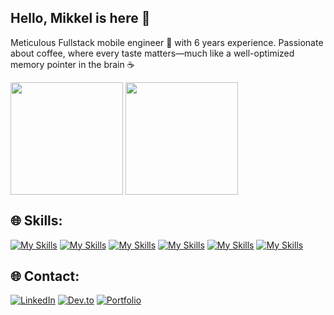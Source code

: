 ## Hello, Mikkel is here 👋

Meticulous Fullstack mobile engineer 📱 with 6 years experience.
Passionate about coffee, where every taste matters—much like a well-optimized memory pointer in the brain ☕

<p>
<img height="180em" src="https://github-readme-stats.vercel.app/api?username=mikkelofficial7&show_icons=true&theme=gruvbox" align="center"/>
<img height="180em" src="https://github-readme-stats.vercel.app/api/top-langs/?username=mikkelofficial7&theme=gruvbox&hide_border=false&hide=swift,objective-c,c,cmake,c++,makefile&langs_count=6&size_weight=0&count_weight=1&show_icons=true&locale=en&layout=compact" align="center"/>
</p>

## 🌐 Skills:
[![My Skills](https://img.shields.io/badge/android-kotlin-146fe3)](https://mikkelofficial7.github.io/)
[![My Skills](https://img.shields.io/badge/android-java-146fe3)](https://mikkelofficial7.github.io/)
[![My Skills](https://img.shields.io/badge/mobile-flutter-146fe3)](https://mikkelofficial7.github.io/)
[![My Skills](https://img.shields.io/badge/mobile-react_native-146fe3)](https://mikkelofficial7.github.io/)
[![My Skills](https://img.shields.io/badge/web-php-8A2BE2)](https://mikkelofficial7.github.io/)
[![My Skills](https://img.shields.io/badge/web-springboot-8A2BE2)](https://mikkelofficial7.github.io/)

## 🌐 Contact:
[![LinkedIn](https://img.shields.io/badge/-LinkedIn-0077B5?style=for-the-badge&logo=linkedin&logoColor=white)](https://www.linkedin.com/in/mikkel-septiano-a66ba7134/)
[![Dev.to](https://img.shields.io/badge/-Dev.to-0A0A0A?style=for-the-badge&logo=dev.to&logoColor=white)](https://dev.to/mikkelofficial7)
[![Portfolio](https://img.shields.io/badge/-Portfolio-0A0A0A?style=for-the-badge&logo=github&logoColor=white)](https://mikkelofficial7.github.io/)
